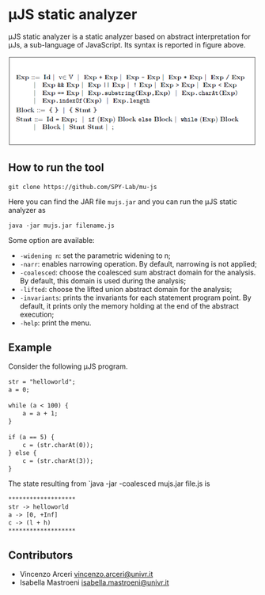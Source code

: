 # μJS static analyzer
μJS static analyzer is a static analyzer based on abstract interpretation for μJs, a sub-language of JavaScript. Its syntax is reported in figure above.

![image](misc/syntax.PNG)

## How to run the tool
```
git clone https://github.com/SPY-Lab/mu-js
```
Here you can find the JAR file `mujs.jar` and you can run the μJS static analyzer as
```
java -jar mujs.jar filename.js 
```
Some option are available:
* `-widening n`: set the parametric widening to n;
* `-narr`: enables narrowing operation. By default, narrowing is not applied;
* `-coalesced`: choose the coalesced sum abstract domain for the analysis. By default, this domain is used during the analysis;
* `-lifted`: choose the lifted union abstract domain for the analysis;
* `-invariants`: prints the invariants for each statement program point. By default, it prints only the memory holding at the end of the abstract execution;
* `-help`: print the menu.

## Example
Consider the following μJS program.

```
str = "helloworld";
a = 0;

while (a < 100) {
	a = a + 1;
}

if (a == 5) {
	c = (str.charAt(0));
} else {
	c = (str.charAt(3));
}
```

The state resulting from `java -jar -coalesced mujs.jar file.js is

```
*******************
str -> helloworld
a -> [0, +Inf]
c -> (l + h)
*******************
```
## Contributors
- Vincenzo Arceri vincenzo.arceri@univr.it
- Isabella Mastroeni isabella.mastroeni@univr.it

